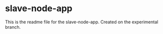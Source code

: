 # slave-node-app

This is the readme file for the slave-node-app.
Created on the experimental branch.
